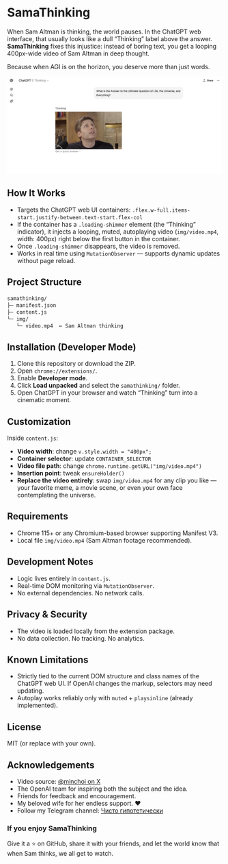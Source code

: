 # SamaThinking

When Sam Altman is thinking, the world pauses.
In the ChatGPT web interface, that usually looks like a dull “Thinking” label above the answer.
**SamaThinking** fixes this injustice: instead of boring text, you get a looping 400px-wide video of Sam Altman in deep thought.

Because when AGI is on the horizon, you deserve more than just words.

![Samathinking in action](img/screenshot.png)

## How It Works

* Targets the ChatGPT web UI containers:
  `.flex.w-full.items-start.justify-between.text-start.flex-col`
* If the container has a `.loading-shimmer` element (the “Thinking” indicator), it injects a looping, muted, autoplaying video (`img/video.mp4`, width: 400px) right below the first button in the container.
* Once `.loading-shimmer` disappears, the video is removed.
* Works in real time using `MutationObserver` — supports dynamic updates without page reload.


## Project Structure

```
samathinking/
├─ manifest.json
├─ content.js
└─ img/
   └─ video.mp4  ← Sam Altman thinking
```


## Installation (Developer Mode)

1. Clone this repository or download the ZIP.
2. Open `chrome://extensions/`.
3. Enable **Developer mode**.
4. Click **Load unpacked** and select the `samathinking/` folder.
5. Open ChatGPT in your browser and watch “Thinking” turn into a cinematic moment.


## Customization

Inside `content.js`:

* **Video width**: change `v.style.width = "400px";`
* **Container selector**: update `CONTAINER_SELECTOR`
* **Video file path**: change `chrome.runtime.getURL("img/video.mp4")`
* **Insertion point**: tweak `ensureHolder()`
* **Replace the video entirely**: swap `img/video.mp4` for any clip you like — your favorite meme, a movie scene, or even your own face contemplating the universe.


## Requirements

* Chrome 115+ or any Chromium-based browser supporting Manifest V3.
* Local file `img/video.mp4` (Sam Altman footage recommended).


## Development Notes

* Logic lives entirely in `content.js`.
* Real-time DOM monitoring via `MutationObserver`.
* No external dependencies. No network calls.


## Privacy & Security

* The video is loaded locally from the extension package.
* No data collection. No tracking. No analytics.


## Known Limitations

* Strictly tied to the current DOM structure and class names of the ChatGPT web UI.
  If OpenAI changes the markup, selectors may need updating.
* Autoplay works reliably only with `muted` + `playsinline` (already implemented).


## License

MIT (or replace with your own).


## Acknowledgements

* Video source: [@minchoi on X](https://x.com/minchoi/)
* The OpenAI team for inspiring both the subject and the idea.
* Friends for feedback and encouragement.
* My beloved wife for her endless support. ❤️
* Follow my Telegram channel: [Чисто гипотетически](https://t.me/chistogipoteticheski)


### If you enjoy SamaThinking

Give it a ⭐ on GitHub, share it with your friends, and let the world know that when Sam thinks, we all get to watch.
